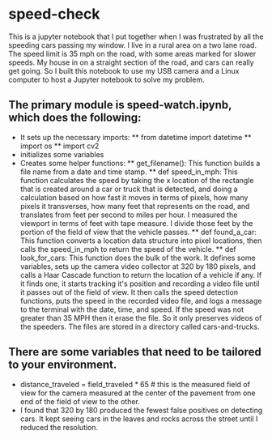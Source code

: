 # speed-check
This is a jupyter notebook that I put together when I was frustrated by all the speeding cars passing my window. I live in a rural area on a two lane road. The speed limit is 35 mph on the road, with some areas marked for slower speeds. My house in on a straight section of the road, and cars can really get going. So I built this notebook to use my USB camera and a Linux computer to host a Jupyter notebook to solve my problem.
## The primary module is speed-watch.ipynb, which does the following:
*  It sets up the necessary imports: 
**  from datetime import datetime
**  import os
**  import cv2
*  initializes some variables
*  Creates some helper functions:
**  get_filename(): This function builds a file name from a date and time stamp.
**  def speed_in_mph: This function calculates the speed by taking the x location of the rectangle that is created around a car or truck that is detected, and doing a calculation based on how fast it moves in terms of pixels, how many pixels it transverses, how many feet that represents on the road, and translates from feet per second to miles per hour. I measured the viewport in terms of feet with tape measure. I divide those feet by the portion of the field of view that the vehicle passes.
**  def found_a_car: This function converts a location data structure into pixel locations, then calls the speed_in_mph to return the speed of the vehicle.
**  def look_for_cars: This function does the bulk of the work. It defines some variables, sets up the camera video collector at 320 by 180 pixels, and calls a Haar Cascade function to return the location of a vehicle if any. If it finds one, it starts tracking it's position and recording a video file until it passes out of the field of view. It then calls the speed detection functions, puts the speed in the recorded video file, and logs a message to the terminal with the date, time, and speed. If the speed was not greater than 35 MPH then it erase the file. So it only preserves videos of the speeders. The files are stored in a directory called cars-and-trucks. 
## There are some variables that need to be tailored to your environment. 
*  distance_traveled = field_traveled * 65 # this is the measured field of view for the camera measured at the center of the pavement from one end of the field of view to the other. 
*  I found that 320 by 180 produced the fewest false positives on detecting cars. It kept seeing cars in the leaves and rocks across the street until I reduced the resolution. 
